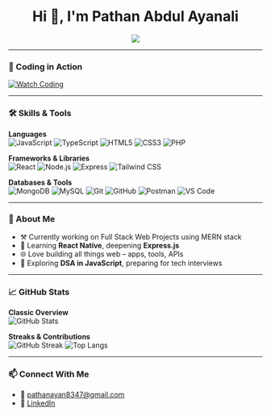 <h1 align="center">Hi 👋, I'm Pathan Abdul Ayanali</h1>

<p align="center">
  <img src="https://readme-typing-svg.demolab.com/?lines=Full+Stack+Web+Developer;MERN+Stack+Enthusiast;Open+Source+Contributor&font=Fira+Code&center=true&width=440&height=45&color=58A6FF&vCenter=true" />
</p>

---

### 🎥 Coding in Action

[![Watch Coding](https://img.youtube.com/vi/Bt9zSfinwFA/maxresdefault.jpg)](https://www.youtube.com/watch?v=Bt9zSfinwFA)

---

### 🛠️ Skills & Tools

**Languages**  
![JavaScript](https://img.shields.io/badge/JavaScript-F7DF1E?style=flat-square&logo=javascript&logoColor=black)
![TypeScript](https://img.shields.io/badge/TypeScript-3178C6?style=flat-square&logo=typescript&logoColor=white)
![HTML5](https://img.shields.io/badge/HTML5-E34F26?style=flat-square&logo=html5&logoColor=white)
![CSS3](https://img.shields.io/badge/CSS3-1572B6?style=flat-square&logo=css3)
![PHP](https://img.shields.io/badge/PHP-777BB4?style=flat-square&logo=php)

**Frameworks & Libraries**  
![React](https://img.shields.io/badge/React-61DAFB?style=flat-square&logo=react)
![Node.js](https://img.shields.io/badge/Node.js-339933?style=flat-square&logo=nodedotjs&logoColor=white)
![Express](https://img.shields.io/badge/Express.js-000000?style=flat-square&logo=express&logoColor=white)
![Tailwind CSS](https://img.shields.io/badge/TailwindCSS-06B6D4?style=flat-square&logo=tailwindcss)

**Databases & Tools**  
![MongoDB](https://img.shields.io/badge/MongoDB-47A248?style=flat-square&logo=mongodb)
![MySQL](https://img.shields.io/badge/MySQL-00758F?style=flat-square&logo=mysql)
![Git](https://img.shields.io/badge/Git-F05032?style=flat-square&logo=git)
![GitHub](https://img.shields.io/badge/GitHub-181717?style=flat-square&logo=github)
![Postman](https://img.shields.io/badge/Postman-FF6C37?style=flat-square&logo=postman)
![VS Code](https://img.shields.io/badge/VS%20Code-007ACC?style=flat-square&logo=visualstudiocode)

---

### 🌱 About Me

- ⚒️ Currently working on Full Stack Web Projects using MERN stack  
- 📱 Learning **React Native**, deepening **Express.js**  
- 🌐 Love building all things web – apps, tools, APIs  
- 🔁 Exploring **DSA in JavaScript**, preparing for tech interviews  

---

### 📈 GitHub Stats

**Classic Overview**  
![GitHub Stats](https://github-readme-stats.vercel.app/api?username=ayan-x1&show_icons=true&theme=radical)

**Streaks & Contributions**  
![GitHub Streak](https://github-readme-streak-stats.herokuapp.com?user=ayan-x1&theme=dark&date_format=M%20j%5B%2C%20Y%5D)
![Top Langs](https://github-readme-stats.vercel.app/api/top-langs/?username=ayan-x1&layout=compact&theme=tokyonight)

---

### 📫 Connect With Me

- 📧 [pathanayan8347@gmail.com](mailto:pathanayan8347@gmail.com)  
- 💼 [LinkedIn](https://www.linkedin.com/in/pathan-ayan/)
